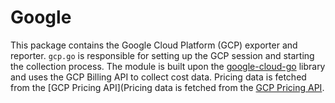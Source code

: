 # Google

This package contains the Google Cloud Platform (GCP) exporter and reporter.
`gcp.go` is responsible for setting up the GCP session and starting the collection process.
The module is built upon the [google-cloud-go](https://github.com/googleapis/google-cloud-go) library and uses the GCP Billing API to collect cost data.
Pricing data is fetched from the [GCP Pricing API](Pricing data is fetched from the [GCP Pricing API](https://cloud.google.com/billing/docs/how-to/understanding-costs#pricing).
